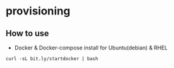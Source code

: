 # provisioning
## How to use
 * Docker & Docker-compose install for Ubuntu(debian) & RHEL
```
curl -sL bit.ly/startdocker | bash
```
